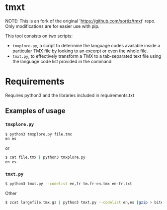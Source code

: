 # tmxt

NOTE:
This is an fork of the original 'https://github.com/sortiz/tmxt' repo. Only modifications are for easier use with pip.

This tool consists on two scripts:
* `tmxplore.py`, a script to determine the language codes available inside a particular TMX file by looking to an excerpt or even the whole file.
* `tmxt.py`, to effectively transform a TMX to a tab-separated text file using the language code list provided in the command

# Requirements

Requires python3 and the libraries included in requirements.txt

## Examples of usage

### `tmxplore.py`

```bash
$ python3 tmxplore.py file.tmx
en es
```

or

```bash
$ cat file.tmx | python3 tmxplore.py
en es
```

### `tmxt.py` 

```bash
$ python3 tmxt.py --codelist en,fr tm.fr-en.tmx en-fr.txt
```

Other

```bash
$ zcat largefile.tmx.gz | python3 tmxt.py --codelist en,es |gzip > bitext.en-es.gz
```

